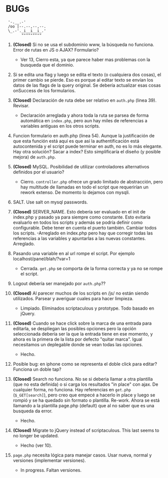# BUGs
```
 '-.__.-'
 /oo |--.--,--,--.
 \_.-'._i__i__i_.'
       """""""""
```

1. **(Closed)** Si no se usa el subdominio www, la búsqueda no funciona. Error de rutas en JS o AJAX? Formulario?
   - Ver 13, Cierro esta, ya que parece haber mas problemas con la busqueda que el dominio.

2. Si se edita una flag y luego se edita el texto (o cualquiera dos cosas), el primer cambio se pierde. Eso es porque al editar texto se envían los datos de las flags de la query original. Se debería actualizar esas cosas onSuccess de los formularios.

3. **(Closed)** Declaración de ruta debe ser relativo en `auth.php` (linea 39). Revisar.
   - Declaración arreglada y ahora toda la ruta se parsea de forma automática en `index.php`, pero aun hay miles de referencias a variables antiguas en los otros scripts.

4. Funcion formulario en auth.php (linea 54). Aunque la justificación de que esta función está aquí es que así la authentificación está autocontenida y el script puede terminar en auth, no es lo más elegante. Hay otra solución? Sacar a index? Esto simplificaría el diseño (y posible mejora) de `auth.php`.

5. **(Closed)** MySQL. Posibilidad de utilizar controladores alternativos definidos por el usuario?
   - Cierro. `controller.php` ofrece un grado limitado de abstracción, pero hay multitude de llamadas en todo el script que requerirían un rework extenso. De momento lo dejamos con mysqli.

6. SALT. Use salt on mysql passwords.

7. **(Closed)** SERVER_NAME. Esto debería ser evaluado en el init de index.php y pasado ya para siempre como constante. Esto evitaría evaluarlo en todos los scripts y además se podría definir como configurable. Debe tener en cuenta el puerto también. Cambiar todos los scripts.
   -Arreglado en index.php pero hay que corregir todas las referencias a las variables y apuntarlas a las nuevas constantes. Arreglado.

8. Pasando una variable en al url rompe el script. Por ejemplo localhost/panel/blah/?var=1
   - Cerrada. `get.php` se comporta de la forma correcta y ya no se rompe el script.

9. Logout debería ser manejado por `auth.php`??

10. **(Closed)** Al parecer muchos de los scripts en /js/ no están siendo utilizados. Parsear y averiguar cuales para hacer limpieza.
    - Limpiado. Eliminados scriptaculous y prototype. Todo basado en jQuery.

11. **(Closed)** Cuando se hace click sobre la marca de una entrada para editarla, se despliegan las posibles opciones pero la opción seleccionada debería ser la que la entrada tiene en ese momento, y ahora es la primera de la lista por defecto "quitar marca". Igual necesitamos un deplegable donde se vean todas las opciones.
    - Hecho.

12. Posible bug: en iphone como se representa el doble click para editar? Funciona un doble tap?

13. **(Closed)** Search no funciona. No se si deberia llamar a otra plantilla (que no esta definida) o si carga los resultados "in place" con ajax. De cualquier forma, no funciona. Hay referencias en `get.php` (`$_GET[search]`), pero creo que empecé a hacerlo in place y luego se rompió y se ha quedado sin formato o plantilla. Re-work. Ahora se está llamando a la plantilla page.php (default) que al no saber que es una busqueda da error.
     - Hecho.

14. **(Closed)** Migrate to jQuery instead of scriptaculous. This last seems to no longer be updated.
    - Hecho (ver 10).

15. `page.php` necesita lógica para manejar casos. Usar nueva, normal y versiones (implementar versiones).
    - In progress. Faltan versiones.
